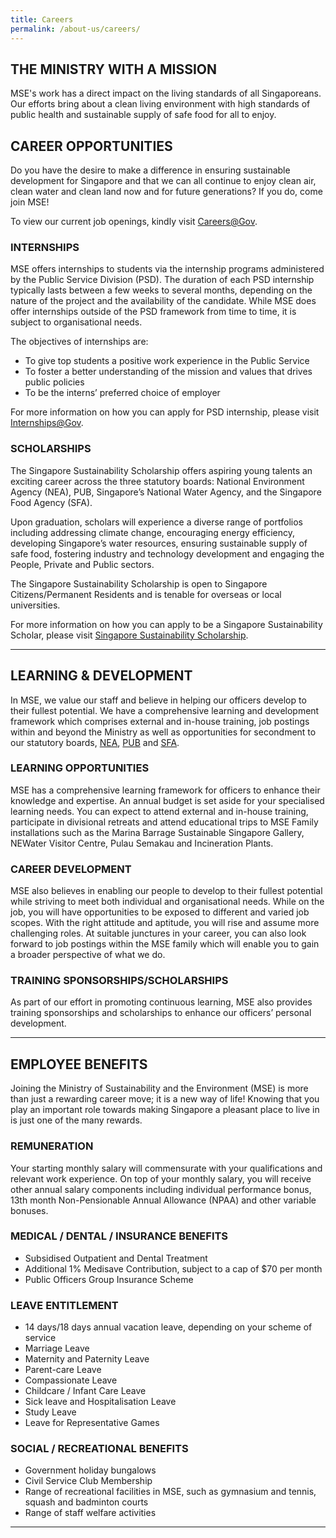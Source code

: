 ```yaml
---
title: Careers
permalink: /about-us/careers/
---
```




## THE MINISTRY WITH A MISSION

MSE's work has a direct impact on the living standards of all Singaporeans. Our efforts bring about a clean living environment with high standards of public health and sustainable supply of safe food for all to enjoy.

## CAREER OPPORTUNITIES

Do you have the desire to make a difference in ensuring sustainable development for Singapore and that we can all continue to enjoy clean air, clean water and clean land now and for future generations? If you do, come join MSE!

To view our current job openings, kindly visit [Careers@Gov](http://www.careers.gov.sg/).  

### INTERNSHIPS  

MSE offers internships to students via the internship programs administered by the Public Service Division (PSD). The duration of each PSD internship typically lasts between a few weeks to several months, depending on the nature of the project and the availability of the candidate. While MSE does offer internships outside of the PSD framework from time to time, it is subject to organisational needs.  

The objectives of internships are:  

- To give top students a positive work experience in the Public Service  
- To foster a better understanding of the mission and values that drives public policies  
- To be the interns’ preferred choice of employer  

For more information on how you can apply for PSD internship, please visit [Internships@Gov](http://www.careers.gov.sg/internships@gov).  

### SCHOLARSHIPS

The Singapore Sustainability Scholarship offers aspiring young talents an exciting career across the three statutory boards: National Environment Agency (NEA), PUB, Singapore’s National Water Agency, and the Singapore Food Agency (SFA).  

Upon graduation, scholars will experience a diverse range of portfolios including addressing climate change, encouraging energy efficiency, developing Singapore’s water resources, ensuring sustainable supply of safe food, fostering industry and technology development and engaging the People, Private and Public sectors.  

The Singapore Sustainability Scholarship is open to Singapore Citizens/Permanent Residents and is tenable for overseas or local universities.  

For more information on how you can apply to be a Singapore Sustainability Scholar, please visit [Singapore Sustainability Scholarship](https://brightsparks.com.sg/profile/nea_pub_sfa/index.php).  

-----


## LEARNING & DEVELOPMENT

In MSE, we value our staff and believe in helping our officers develop to their fullest potential. We have a comprehensive learning and development framework which comprises external and in-house training, job postings within and beyond the Ministry as well as opportunities for secondment to our statutory boards,  [NEA](http://www.nea.gov.sg/), [PUB](http://www.pub.gov.sg/) and  [SFA](https://www.sfa.gov.sg/).

### LEARNING OPPORTUNITIES

MSE has a comprehensive learning framework for officers to enhance their knowledge and expertise. An annual budget is set aside for your specialised learning needs. You can expect to attend external and in-house training, participate in divisional retreats and attend educational trips to MSE Family installations such as the Marina Barrage Sustainable Singapore Gallery, NEWater Visitor Centre, Pulau Semakau and Incineration Plants.

### CAREER DEVELOPMENT

MSE also believes in enabling our people to develop to their fullest potential while striving to meet both individual and organisational needs. While on the job, you will have opportunities to be exposed to different and varied job scopes. With the right attitude and aptitude, you will rise and assume more challenging roles. At suitable junctures in your career, you can also look forward to job postings within the MSE family which will enable you to gain a broader perspective of what we do.

### TRAINING SPONSORSHIPS/SCHOLARSHIPS

As part of our effort in promoting continuous learning, MSE also provides training sponsorships and scholarships to enhance our officers’ personal development.  

-----


## EMPLOYEE BENEFITS

Joining the Ministry of Sustainability and the Environment (MSE) is more than just a rewarding career move; it is a new way of life! Knowing that you play an important role towards making Singapore a pleasant place to live in is just one of the many rewards.

### REMUNERATION

Your starting monthly salary will commensurate with your qualifications and relevant work experience. On top of your monthly salary, you will receive other annual salary components including individual performance bonus, 13th month Non-Pensionable Annual Allowance (NPAA) and other variable bonuses.

### MEDICAL / DENTAL / INSURANCE BENEFITS

-   Subsidised Outpatient and Dental Treatment
-   Additional 1% Medisave Contribution, subject to a cap of $70 per month
-   Public Officers Group Insurance Scheme

### LEAVE ENTITLEMENT

-   14 days/18 days annual vacation leave, depending on your scheme of service
-   Marriage Leave
-   Maternity and Paternity Leave
-   Parent-care Leave
-   Compassionate Leave
-   Childcare / Infant Care Leave
-   Sick leave and Hospitalisation Leave
-   Study Leave
-   Leave for Representative Games

### SOCIAL / RECREATIONAL BENEFITS

-   Government holiday bungalows
-   Civil Service Club Membership
-   Range of recreational facilities in MSE, such as gymnasium and tennis, squash and badminton courts
-   Range of staff welfare activities


-----


